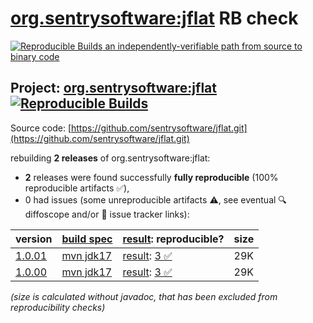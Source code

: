 [org.sentrysoftware:jflat](https://central.sonatype.com/artifact/org.sentrysoftware/jflat/versions) RB check
=======

[![Reproducible Builds](https://reproducible-builds.org/images/logos/rb.svg) an independently-verifiable path from source to binary code](https://reproducible-builds.org/)

## Project: [org.sentrysoftware:jflat](https://central.sonatype.com/artifact/org.sentrysoftware/jflat/versions) [![Reproducible Builds](https://img.shields.io/endpoint?url=https://raw.githubusercontent.com/jvm-repo-rebuild/reproducible-central/master/content/org/sentrysoftware/jflat/badge.json)](https://github.com/jvm-repo-rebuild/reproducible-central/blob/master/content/org/sentrysoftware/jflat/README.md)

Source code: [https://github.com/sentrysoftware/jflat.git](https://github.com/sentrysoftware/jflat.git)

rebuilding **2 releases** of org.sentrysoftware:jflat:
- **2** releases were found successfully **fully reproducible** (100% reproducible artifacts :white_check_mark:),
- 0 had issues (some unreproducible artifacts :warning:, see eventual :mag: diffoscope and/or :memo: issue tracker links):

| version | [build spec](/BUILDSPEC.md) | [result](https://reproducible-builds.org/docs/jvm/): reproducible? | size |
| -- | --------- | ------ | -- |
| [1.0.01](https://central.sonatype.com/artifact/org.sentrysoftware/jflat/1.0.01/pom) | [mvn jdk17](jflat-1.0.01.buildspec) | [result](jflat-1.0.01.buildinfo): [3 :white_check_mark: ](jflat-1.0.01.buildcompare) | 29K |
| [1.0.00](https://central.sonatype.com/artifact/org.sentrysoftware/jflat/1.0.00/pom) | [mvn jdk17](jflat-1.0.00.buildspec) | [result](jflat-1.0.00.buildinfo): [3 :white_check_mark: ](jflat-1.0.00.buildcompare) | 29K |

<i>(size is calculated without javadoc, that has been excluded from reproducibility checks)</i>
